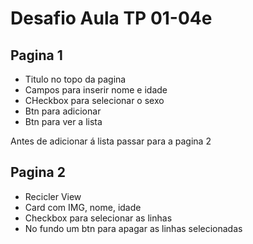 # Desafio Aula TP 01-04e

## Pagina 1
- Titulo no topo da pagina
- Campos para inserir nome e idade
- CHeckbox para selecionar o sexo
- Btn para adicionar
- Btn para ver a lista

Antes de adicionar á lista passar para a pagina 2

## Pagina 2
- Recicler View
- Card com IMG, nome, idade
- Checkbox para selecionar as linhas
- No fundo um btn para apagar as linhas selecionadas